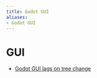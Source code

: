 ```yaml
---
title: Godot GUI
aliases:
- Godot GUI
---
```


# GUI

- [Godot GUI lags on tree change](godot-gui-lags-on-tree-change.md)
